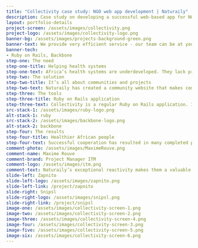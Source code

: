 ```yaml
---
title: "Collectivity case study: NGO web app development | Naturaily"
description: Case study on developing a successful web-based app for NGO.
layout: portfolio-details
project-screen: /assets/images/collectivity.png
project-logo: /assets/images/collectivity-logo.png
banner-bg: /assets/images/projects-background-green.png
banner-text: We provide very efficient service - our team can be at your disposal within couple of days since the first time you contact us.
banner-tech:
- Ruby on Rails, Backbone
step-one: The need
step-one-title: Helping health systems
step-one-text: Africa’s health systems are underdeveloped. They lack proper design, implementation and evaluation of policies. What would have positive impact? Professionals who cooperate, share their experience and knowledge. Five years ago such group met and made a sad discovery - the potential is there, but there’s no place to share insights and organize cooperation. That’s where Naturaily enters the scene to help build online community solution.
step-two: The solution
step-two-title: It’s all about communities and projects
step-two-text: Naturaily has created a community website that makes communication and cooperation much easier. Two key sections of the website are Activities and Communities.<br><br>Activities are all about projects and flash consultations. Community members either take on bigger projects and use the site to communicate and come up with solutions or take part in flash consultations which are easier to organize and aim to quickly solve simple issues in a Reddit-like manner. For projects one needs to be accepted by project manager whereas flash consultations are open for everybody.<br><br>Communities are focused on discussions and resources. Each community can discuss issues and store resources on its page. Links to projects and community experts’ profiles are stored on the community page as well.
step-three: The tools
step-three-title: Ruby on Rails application
step-three-text: Collectivity is a regular Ruby on Rails application. It’s been developed with responsive web design approach in mind which means it’s ready to be used on mobile devices. It utilizes Backbone.js and HTML5. AWS S3 service has been chosen for storing files.<br><br>Sophisticated set of tools has been used to enable smooth development and deployment process. Among them Jenkins with plugins for continuous integration and ensuring code quality, Docker for deployment.<br><br>Project has been managed using Kanban methodology.
src-stack-1: /assets/images/ruby-logo.png
alt-stack-1: ruby
src-stack-2: /assets/images/backbone-logo.png
alt-stack-2: backbone
step-four: The results
step-four-title: Healthier African people
step-four-text: Successful cooperation has resulted in many completed projects changing the African health systems for better.
comment-photo: /assets/images/MaximeRouve.png
comment-name: Maxime Rouve
comment-brand: Project Manager ITM
comment-logo: /assets/images/itm.png
comment-text: Naturaily’s exceptional reactivity makes them a valuable development partner. Another advantage is their ability to communicate well with non-technical people. While they could maybe improve their schedule estimates, they consistently hit deadlines and deliver clever solutions.
slide-left: Zapnito
slide-left-logo: /assets/images/zapnito.png
slide-left-link: /project/zapnito
slide-right: Snipsl
slide-right-logo: /assets/images/snipsl.png
slide-right-link: /project/snipsl
image-one: /assets/images/collectivity-screen-1.png
image-two: /assets/images/collectivity-screen-2.png
image-three: /assets/images/collectivity-screen-4.png
image-four: /assets/images/collectivity-screen-3.png
image-five: /assets/images/collectivity-screen-5.png
image-six: /assets/images/collectivity-screen-6.png
---
```

